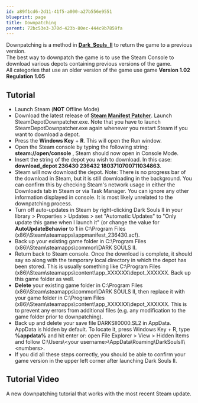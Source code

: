 ```yaml
---
id: a89f1cd6-2d11-41f5-a000-a27b556e9551
blueprint: page
title: Downpatching
parent: 72bc53e3-370d-423b-80ec-444c9b7859fa
---
```

Downpatching is a method in **[Dark_Souls_II](/darksouls2)** to return the game to a previous version.\
The best way to downpatch the game is to use the Steam Console to download various depots containing previous versions of the game.\
All categories that use an older version of the game use game **Version 1.02 Regulation 1.05**

## Tutorial

- Launch Steam (**NOT** Offline Mode)
- Download the latest release of **[Steam Manifest Patcher](//github.com/fifty-six/zig.SteamManifestPatcher/releases)**. Launch SteamDepotDownpatcher.exe. Note that you have to launch SteamDepotDownpatcher.exe again whenever you restart Steam if you want to download a depot.
- Press the **Windows Key** + **R**. This will open the Run window.
- Open the Steam console by typing the following string: **steam://open/console** , Steam should now open in Console Mode.
- Insert the string of the depot you wish to download. In this case: **download_depot 236430 236432 1803710700711034863**.
- Steam will now download the depot. Note: There is no progress bar of the download in Steam, but it is still downloading in the background. You can confirm this by checking Steam's network usage in either the Downloads tab in Steam or via Task Manager. You can ignore any other information displayed in console. It is most likely unrelated to the downpatching process.
- Turn off auto-updates in Steam by right-clicking Dark Souls II in your library > Properties > Updates > set "Automatic Updates" to "Only update this game when I launch it" (or change the value for **AutoUpdateBehavior** to **1** in C:\Program Files (x86)\Steam\steamapps\appmanifest_236430.acf).
- Back up your existing game folder in C:\Program Files (x86)\Steam\steamapps\common\DARK SOULS II.
- Return back to Steam console. Once the download is complete, it should say so along with the temporary local directory in which the depot has been stored. This is usually something like C:\Program Files (x86)\Steam\steamapps\content\app_XXXXXX\depot_XXXXXX. Back up this game folder as well.
- **Delete** your existing game folder in C:\Program Files (x86)\Steam\steamapps\common\DARK SOULS II, then replace it with your game folder in C:\Program Files (x86)\Steam\steamapps\content\app_XXXXXX\depot_XXXXXX. This is to prevent any errors from additional files (e.g. any modification to the game folder prior to downpatching).
- Back up and delete your save file DARKSII0000.SL2 in AppData. AppData is hidden by default. To locate it, press Windows Key + R, type **%appdata%** and hit enter or: open File Explorer > View > Hidden Items and follow C:\Users\\\<your username>\AppData\Roaming\DarkSoulsII\\\<numbers>.
- If you did all these steps correctly, you should be able to confirm your game version in the upper left corner after launching Dark Souls II.

## Tutorial Video

A new downpatching tutorial that works with the most recent Steam update.

